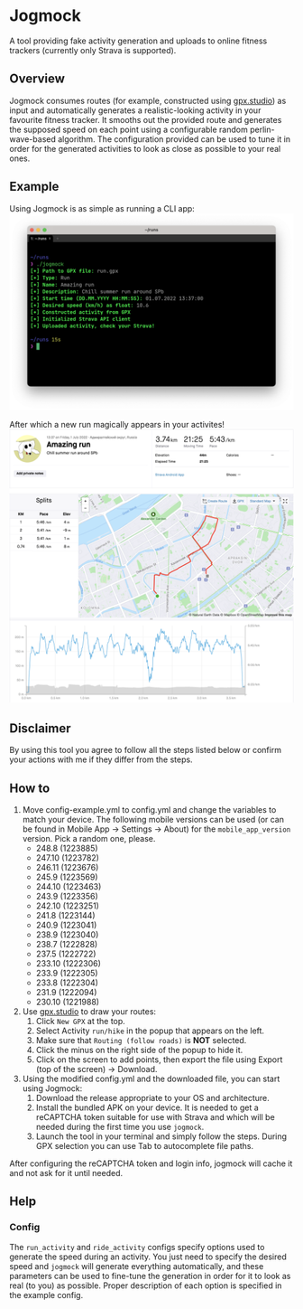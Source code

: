 # Jogmock
A tool providing fake activity generation and uploads to online fitness trackers (currently only Strava is supported).

## Overview
Jogmock consumes routes (for example, constructed using [gpx.studio](https://gpx.studio/)) as input and automatically generates a realistic-looking activity in your favourite fitness tracker. It smooths out the provided route and generates the supposed speed on each point using a configurable random perlin-wave-based algorithm. The configuration provided can be used to tune it in order for the generated activities to look as close as possible to your real ones.

## Example
Using Jogmock is as simple as running a CLI app:
![Jogmock CLI Usage](./example/jogmock-cli.png)  

After which a new run magically appears in your activites!
![Jogmock result on Strava](./example/jogmock-strava.png)

## Disclaimer
By using this tool you agree to follow all the steps listed below or confirm your actions with me if they differ from the steps.

## How to
1. Move config-example.yml to config.yml and change the variables to match your device. The following mobile versions can be used (or can be found in Mobile App -> Settings -> About) for the `mobile_app_version` version. Pick a random one, please.
   - 248.8 (1223885)
   - 247.10 (1223782)
   - 246.11 (1223676)
   - 245.9 (1223569)
   - 244.10 (1223463)
   - 243.9 (1223356)
   - 242.10 (1223251)
   - 241.8 (1223144)
   - 240.9 (1223041)
   - 238.9 (1223040)
   - 238.7 (1222828)
   - 237.5 (1222722)
   - 233.10 (1222306)
   - 233.9 (1222305)
   - 233.8 (1222304)
   - 231.9 (1222094)
   - 230.10 (1221988)
2. Use [gpx.studio](https://gpx.studio/) to draw your routes:
   1. Click `New GPX` at the top.
   2. Select Activity `run/hike` in the popup that appears on the left.
   3. Make sure that `Routing (follow roads)` is **NOT** selected.
   4. Click the minus on the right side of the popup to hide it.
   5. Click on the screen to add points, then export the file using Export (top of the screen) -> Download.
3. Using the modified config.yml and the downloaded file, you can start using Jogmock:
   1. Download the release appropriate to your OS and architecture.
   2. Install the bundled APK on your device. It is needed to get a reCAPTCHA token suitable for use with Strava and which will be needed during the first time you use `jogmock`.
   3. Launch the tool in your terminal and simply follow the steps. During GPX selection you can use Tab to autocomplete file paths.  

After configuring the reCAPTCHA token and login info, jogmock will cache it and not ask for it until needed.

## Help
### Config
The `run_activity` and `ride_activity` configs specify options used to generate the speed during an activity. You just need to specify the desired speed and `jogmock` will generate everything automatically, and these parameters can be used to fine-tune the generation in order for it to look as real (to you) as possible. Proper description of each option is specified in the example config.
### 